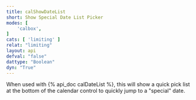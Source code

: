 ```yaml
---
title: calShowDateList
short: Show Special Date List Picker
modes: [
	'calbox',
]
cats: [ 'limiting' ]
relat: "limiting"
layout: api
defval: "false"
dattype: "Boolean"
dyn: "True"
---
```


When used with {% api_doc calDateList %}, this will show a quick pick list at
the bottom of the calendar control to quickly jump to a "special" date.

